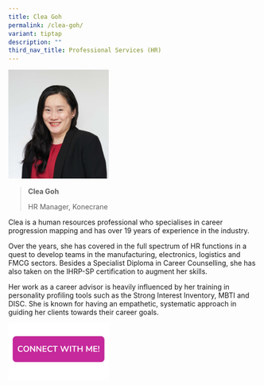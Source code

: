 ```yaml
---
title: Clea Goh
permalink: /clea-goh/
variant: tiptap
description: ""
third_nav_title: Professional Services (HR)
---
```

<p></p>
<div class="isomer-image-wrapper">
<img style="width: 40%;" height="auto" width="100%" alt="" src="/images/Profile Photos/Clea_Goh_1_copy.jpg">
</div>
<blockquote>
<p><strong>Clea Goh</strong>
</p>
<p>HR Manager, Konecrane</p>
</blockquote>
<p></p>
<p>Clea is a human resources professional who specialises in career progression
mapping and has over 19 years of experience in the industry.</p>
<p>Over the years, she has covered in the full spectrum of HR functions in
a quest to develop teams in the manufacturing, electronics, logistics and
FMCG sectors. Besides a Specialist Diploma in Career Counselling, she has
also taken on the IHRP-SP certification to augment her skills.</p>
<p>Her work as a career advisor is heavily influenced by her training in
personality profiling tools such as the Strong Interest Inventory, MBTI
and DISC. She is known for having an empathetic, systematic approach in
guiding her clients towards their career goals.</p><a class="isomer-image-wrapper" href="https://form.gov.sg/677f345644af8af5df7b3929"><img style="width: 40%;" height="auto" width="100%" alt="" src="/images/CONNECT_WITH_ME.png"></a>
<p></p>
